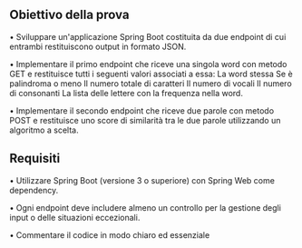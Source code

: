 ## Obiettivo della prova

• Sviluppare un'applicazione Spring Boot costituita da due endpoint di cui entrambi
restituiscono output in formato JSON.

• Implementare il primo endpoint che riceve una singola word con metodo GET e
restituisce tutti i seguenti valori associati a essa:
La word stessa
Se è palindroma o meno
Il numero totale di caratteri
Il numero di vocali
Il numero di consonanti
La lista delle lettere con la frequenza nella word.

• Implementare il secondo endpoint che riceve due parole con metodo POST e
restituisce uno score di similarità tra le due parole utilizzando un algoritmo a
scelta.


## Requisiti

• Utilizzare Spring Boot (versione 3 o superiore) con Spring Web come
dependency.

• Ogni endpoint deve includere almeno un controllo per la gestione degli input o
delle situazioni eccezionali.

• Commentare il codice in modo chiaro ed essenziale